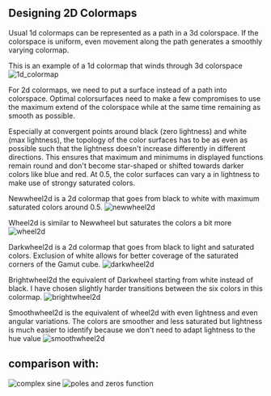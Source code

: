 ## Designing 2D Colormaps
Usual 1d colormaps can be represented as a path in a 3d colorspace. If the
colorspace is uniform, even movement along the path generates a smoothly
varying colormap.

This is an example of a 1d colormap that winds through 3d colorspace
![1d_colormap](../images/1d_colormap.png)

For 2d colormaps, we need to put a surface instead of a path into colorspace.
Optimal colorsurfaces need to make a few compromises to use the maximum extend
of the colorspace while at the same time remaining as smooth as possible. 

Especially at convergent points around black (zero lightness) and white
(max lightness), the topology of the color surfaces has to be as even as
possible such that the lightness doesn't increase differently in different
directions. This ensures that maximum and minimums in displayed functions
remain round and don't become star-shaped or shifted towards darker colors
like blue and red. At 0.5, the color surfaces can vary a in lightness to make
use of strongy saturated colors.

Newwheel2d is a 2d colormap that goes from black to white with maximum saturated
colors around 0.5.
![newwheel2d](../images/newwheel2d.png)

Wheel2d is similar to Newwheel but saturates the colors a bit more
![wheel2d](../images/wheel2d.png)

Darkwheel2d is a 2d colormap that goes from black to light and saturated colors.
Exclusion of white allows for better coverage of the saturated corners of the
Gamut cube.
![darkwheel2d](../images/darkwheel2d.png)

Brightwheel2d the equivalent of Darkwheel starting from white instead of black.
I have chosen slightly harder transitions between the six colors in this
colormap.
![brightwheel2d](../images/brightwheel2d.png)

Smoothwheel2d is the equivalent of wheel2d with even lightness and even 
angular variations. The colors are smoother and less saturated but lightness
is much easier to identify because we don't need to adapt lightness to the
hue value ![smoothwheel2d](../images/smoothwheel2d.png)

## comparison with:
![complex sine](../images/comparison.png)
![poles and zeros function](../images/poles_and_zeros.png)
